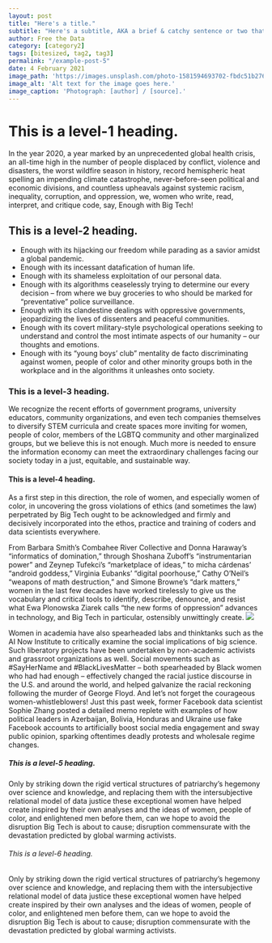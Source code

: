 ```yaml
---
layout: post
title: "Here's a title."
subtitle: "Here's a subtitle, AKA a brief & catchy sentence or two that go below the title."
author: Free the Data
category: [category2]
tags: [bitesized, tag2, tag3]
permalink: "/example-post-5"
date: 4 February 2021
image_path: 'https://images.unsplash.com/photo-1581594693702-fbdc51b2763b?ixid=MXwxMjA3fDB8MHxwaG90by1wYWdlfHx8fGVufDB8fHw%3D&ixlib=rb-1.2.1&auto=format&fit=crop&w=1350&q=80'
image_alt: 'Alt text for the image goes here.'
image_caption: 'Photograph: [author] / [source].'
---
```


# This is a level-1 heading.

In the year 2020, a year marked by an unprecedented global health crisis, an all-time high in the number of people displaced by conflict, violence and disasters, the worst wildfire season in history, record hemispheric heat spelling an impending climate catastrophe, never-before-seen political and economic divisions, and countless upheavals against systemic racism, inequality, corruption, and oppression, we, women who write, read, interpret, and critique code, say, Enough with Big Tech!   

<canvas id="bar-chart" class = "post-viz" width="700" height="350"></canvas>
<script>
// Bar chart
new Chart(document.getElementById("bar-chart"), {
    type: 'bar',
    data: {
      labels: ["Africa", "Asia", "Europe", "Latin America", "North America"],
      datasets: [
        {
          label: "Population (millions)",
          backgroundColor: ["rgb(5, 148, 194)", "rgb(5, 148, 194)","rgb(5, 148, 194)","rgb(5, 148, 194)","rgb(5, 148, 194)"],
          data: [2478,5267,734,784,433]
        }
      ]
    },
    options: {
      legend: { display: false },
      title: {
        display: true,
        text: 'Predicted world population (millions) in 2050'
      }
    }
});
</script>
## This is a level-2 heading.

- Enough with its hijacking our freedom while parading as a savior amidst a global pandemic.
- Enough with its incessant datafication of human life.
- Enough with its shameless exploitation of our personal data.
- Enough with its algorithms ceaselessly trying to determine our every decision – from where we buy groceries to who should be marked for “preventative” police surveillance.
- Enough with its clandestine dealings with oppressive governments, jeopardizing the lives of dissenters and peaceful communities.
- Enough with its covert military-style psychological operations seeking to understand and control the most intimate aspects of our humanity – our thoughts and emotions.
- Enough with its “young boys’ club” mentality de facto discriminating against women, people of color and other minority groups both in the workplace and in the algorithms it unleashes onto society.

### This is a level-3 heading.

We recognize the recent efforts of government programs, university educators, community organizations, and even tech companies themselves to diversify STEM curricula and create spaces more inviting for women, people of color, members of the LGBTQ community and other marginalized groups, but we believe this is not enough. Much more is needed to ensure the information economy can meet the extraordinary challenges facing our society today in a just, equitable, and sustainable way.

<canvas id="line-chart" class = "post-viz"  width="800" height="450"></canvas>
<script>
new Chart(document.getElementById("line-chart"), {
  type: 'line',
  data: {
    labels: [1500,1600,1700,1750,1800,1850,1900,1950,1999,2050],
    datasets: [{ 
        data: [86,114,106,106,107,111,133,221,783,2478],
        label: "Africa",
        borderColor: "rgb(5, 148, 194)",
        fill: false
      }, { 
        data: [282,350,411,502,635,809,947,1402,3700,5267],
        label: "Asia",
        borderColor: "rgb(5, 148, 194)",
        fill: false
      }, { 
        data: [168,170,178,190,203,276,408,547,675,734],
        label: "Europe",
        borderColor: "rgb(5, 148, 194)",
        fill: false
      }, { 
        data: [40,20,10,16,24,38,74,167,508,784],
        label: "Latin America",
        borderColor: "rgb(5, 148, 194)",
        fill: false
      }, { 
        data: [6,3,2,2,7,26,82,172,312,433],
        label: "North America",
        borderColor: "rgb(5, 148, 194)",
        fill: false
      }
    ]
  },
  options: {
    title: {
      display: true,
      text: 'World population per region (in millions)'
    }
  }
});

</script>

#### This is a level-4 heading.



As a first step in this direction, the role of women, and especially women of color, in uncovering the gross violations of ethics (and sometimes the law) perpetrated by Big Tech ought to be acknowledged and firmly and decisively incorporated into the ethos, practice and training of coders and data scientists everywhere. 

From Barbara Smith’s Combahee River Collective and Donna Haraway’s “informatics of domination,” through Shoshana Zuboff’s “instrumentarian power” and Zeynep Tufekci’s “marketplace of ideas,” to micha cárdenas’ “android goddess,” Virginia Eubanks’ “digital poorhouse,” Cathy O’Neil’s “weapons of math destruction,” and Simone Browne’s “dark matters,” women in the last few decades have worked tirelessly to give us the vocabulary and critical tools to identify, describe, denounce, and resist what Ewa Plonowska Ziarek calls “the new forms of oppression” advances in technology, and Big Tech in particular, ostensibly unwittingly create. 
<img class = "" style = "max-height: 40vh;" src = "{{site.baseurl}}/media/sitewide/svg/cyborg-9.svg" >

Women in academia have also spearheaded labs and thinktanks such as the AI Now Institute to critically examine the social implications of big science. Such liberatory projects have been undertaken by non-academic activists and grassroot organizations as well. Social movements such as #SayHerName and #BlackLivesMatter – both spearheaded by Black women who had had enough – effectively changed the racial justice discourse in the U.S. and around the world, and helped galvanize the racial reckoning following the murder of George Floyd. And let’s not forget the courageous women-whistleblowers! Just this past week, former Facebook data scientist Sophie Zhang posted a detailed memo replete with examples of how political leaders in Azerbaijan, Bolivia, Honduras and Ukraine use fake Facebook accounts to artificially boost social media engagement and sway public opinion, sparking oftentimes deadly protests and wholesale regime changes.

##### This is a level-5 heading.

Only by striking down the rigid vertical structures of patriarchy’s hegemony over science and knowledge, and replacing them with the intersubjective relational model of data justice these exceptional women have helped create inspired by their own analyses and the ideas of women, people of color, and enlightened men before them, can we hope to avoid the disruption Big Tech is about to cause; disruption commensurate with the devastation predicted by global warming activists.
    

<canvas id="bubble-chart" class = "post-viz" width="800" height="450"></canvas>
<script>
new Chart(document.getElementById("bubble-chart"), {
    type: 'bubble',
    data: {
      labels: "Africa",
      datasets: [
        {
          label: ["China"],
          backgroundColor: "rgba(5, 148, 194,0.2)",
          borderColor: "rgba(5, 148, 194,1)",
          data: [{
            x: 21269017,
            y: 5.245,
            r: 15
          }]
        }, {
          label: ["Denmark"],
          backgroundColor: "rgba(5, 148, 194,0.2)",
          borderColor: "rgba(5, 148, 194,1)",
          data: [{
            x: 258702,
            y: 7.526,
            r: 10
          }]
        }, {
          label: ["Germany"],
          backgroundColor: "rgba(5, 148, 194,0.2)",
          borderColor: "rgb(5, 148, 194)",
          data: [{
            x: 3979083,
            y: 6.994,
            r: 15
          }]
        }, {
          label: ["Japan"],
          backgroundColor: "rgba(5, 148, 194,0.2)",
          borderColor: "rgba(5, 148, 194,1)",
          data: [{
            x: 4931877,
            y: 5.921,
            r: 15
          }]
        }
      ]
    },
    options: {
      title: {
        display: true,
        text: 'Predicted world population (millions) in 2050'
      }, scales: {
        yAxes: [{ 
          scaleLabel: {
            display: true,
            labelString: "Happiness"
          }
        }],
        xAxes: [{ 
          scaleLabel: {
            display: true,
            labelString: "GDP (PPP)"
          }
        }]
      }
    }
});
</script>
###### This is a level-6 heading.

Only by striking down the rigid vertical structures of patriarchy’s hegemony over science and knowledge, and replacing them with the intersubjective relational model of data justice these exceptional women have helped create inspired by their own analyses and the ideas of women, people of color, and enlightened men before them, can we hope to avoid the disruption Big Tech is about to cause; disruption commensurate with the devastation predicted by global warming activists.
    
 
